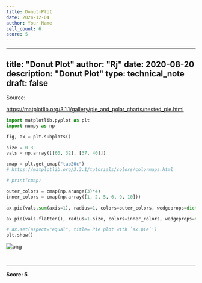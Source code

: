 ```yaml
---
title: Donut-Plot
date: 2024-12-04
author: Your Name
cell_count: 6
score: 5
---
```


---
title: "Donut Plot"
author: "Rj"
date: 2020-08-20
description: "Donut Plot"
type: technical_note
draft: false
---
Source:

https://matplotlib.org/3.1.1/gallery/pie_and_polar_charts/nested_pie.html


```python
import matplotlib.pyplot as plt
import numpy as np
```


```python
fig, ax = plt.subplots()

size = 0.3
vals = np.array([[60, 32], [37, 40]])

cmap = plt.get_cmap("tab20c")
# https://matplotlib.org/3.3.1/tutorials/colors/colormaps.html

# print(cmap)

outer_colors = cmap(np.arange(3)*4)
inner_colors = cmap(np.array([1, 2, 5, 6, 9, 10]))

ax.pie(vals.sum(axis=1), radius=1, colors=outer_colors, wedgeprops=dict(width=size, edgecolor='w'))

ax.pie(vals.flatten(), radius=1-size, colors=inner_colors, wedgeprops=dict(width=size, edgecolor='w'))

# ax.set(aspect="equal", title='Pie plot with `ax.pie`')
plt.show()
```


    
![png](/mlnotes/images/donut-plot_3_0.png)
    



```python

```


```python

```


---
**Score: 5**